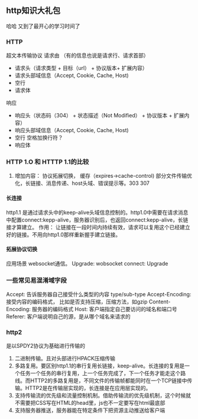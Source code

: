 ## http知识大礼包
哈哈 又到了最开心的学习时间了

### HTTP
超文本传输协议
请求由 （有的信息也说是请求行、请求首部）
+ 请求头（请求类型 + 目标（url） + 协议版本+ 扩展内容）
+ 请求头部域信息（Accept, Cookie, Cache, Host) 
+ 空行 
+ 请求体 

响应
+ 响应头（状态码（304） + 状态描述（Not Modified） + 协议版本 + 扩展内容）
+ 响应头部域信息（Accept, Cookie, Cache, Host) 
+ 空行  空格加换行符？
+ 响应体 

### HTTP 1.O 和 HTTTP 1.1的比较
1. 增加内容： 协议拓展切换， 缓存（expires->cache-control) 部分文件传输优化，长链接、消息传递、host头域、错误提示等。303  307

#### 长连接
http1.1 是通过请求头中的keep-alive头域信息控制的。http1.0中需要在请求消息中配置connect:kepp-alive，服务器识别后，也返回connect:kepp-alive，长链接才算建立。
作用： 
让链接在一段时间内持续有效，请求可以复用这个已经建立好的链接。不用向http1.0那样重新握手建立链接。

#### 拓展协议切换
应用场景 websocket通信。
Upgrade: wobsocket
connect: Upgrade

### 一些常见易混淆域字段
Accept: 告诉服务器自己接受什么类型的内容   type/sub-type
Accept-Encoding:  接受内容的编码格式，  比如是否支持压缩，压缩方法，如gzip
Content-Encoding: 服务器的编码格式
Host:  客户端指定自己要访问的域名和端口号
Referer: 客户端说明自己的源，是从哪个域名来请求的

### http2
是以SPDY2协议为基础进行传输的
1. 二进制传输。且对头部进行HPACK压缩传输
2. 多路复用。要区别http1.1的串行复用长链接，keep-alive。长连接的复用是一个任务一个任务的串行复用，上一个任务完成了，下一个任务才能走这个路线。而HTTP2的多路复用是，不同文件的传输帧都能同时在一个TCP链接中传输。HTTP2是在传输层实现的，长连接是在应用层实现的。
3. 支持传输流的优先级和流量控制机制。借助传输流的优先级机制，这个时候就不需要把CSS写在HTML的head里，js也不一定要写在html最底部
4. 支持服务器推送，服务器能在特定条件下把资源主动推送给客户端



